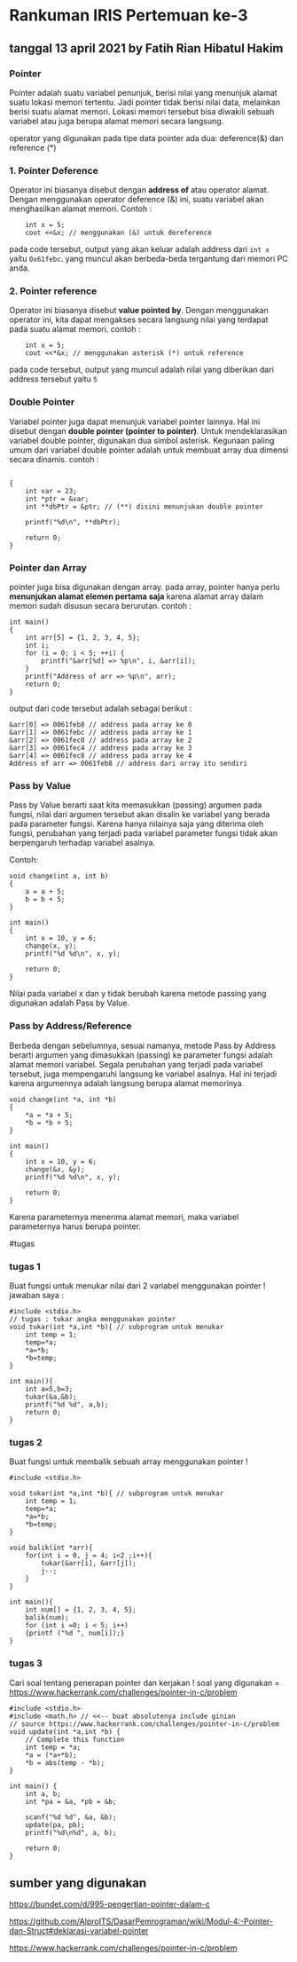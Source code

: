 # Rankuman IRIS Pertemuan ke-3
## tanggal 13 april 2021 by Fatih Rian Hibatul Hakim

### Pointer
  Pointer adalah suatu variabel penunjuk, berisi nilai yang menunjuk alamat suatu lokasi memori tertentu. Jadi pointer tidak berisi nilai data, melainkan berisi suatu alamat         memori. Lokasi memori tersebut bisa diwakili sebuah variabel atau juga berupa alamat memori secara langsung.  
  
  operator yang digunakan pada tipe data pointer ada dua: deference(&) dan reference (*)
  
### 1. Pointer Deference
  Operator ini biasanya disebut dengan **address of** atau operator alamat. Dengan menggunakan operator deference (&) ini, suatu variabel akan menghasilkan alamat memori.
  Contoh : 
```
    int x = 5;
    cout <<&x; // menggunakan (&) untuk dereference
```
  pada code tersebut, output yang akan keluar adalah address dari `int x` yaitu `0x61febc`. yang muncul akan berbeda-beda tergantung dari memori PC anda.
  
### 2. Pointer reference
  Operator ini biasanya disebut **value pointed by**. Dengan menggunakan operator ini, kita dapat mengakses secara langsung nilai yang terdapat pada suatu alamat memori.
  contoh :
```
    int x = 5;
    cout <<*&x; // menggunakan asterisk (*) untuk reference
```
  pada code tersebut, output yang muncul adalah nilai yang diberikan dari address tersebut yaitu `5`

### Double Pointer
  Variabel pointer juga dapat menunjuk variabel pointer lainnya. Hal ini disebut dengan **double pointer (pointer to pointer)**. Untuk mendeklarasikan variabel double pointer,     digunakan dua simbol asterisk. Kegunaan paling umum dari variabel double pointer adalah untuk membuat array dua dimensi secara dinamis.
  contoh :
```

{
    int var = 23;
    int *ptr = &var;
    int **dbPtr = &ptr; // (**) disini menunjukan double pointer

    printf("%d\n", **dbPtr);
    
    return 0;
}
```

### Pointer dan Array
  pointer juga bisa digunakan dengan array. pada array, pointer hanya perlu **menunjukan alamat elemen pertama saja** karena alamat array dalam memori sudah disusun secara berurutan.
  contoh : 
```
int main()
{
    int arr[5] = {1, 2, 3, 4, 5};
    int i;
    for (i = 0; i < 5; ++i) {
        printf("&arr[%d] => %p\n", i, &arr[i]);
    }
    printf("Address of arr => %p\n", arr);
    return 0;
}
```
output dari code tersebut adalah sebagai berikut : 
```
&arr[0] => 0061feb8 // address pada array ke 0
&arr[1] => 0061febc // address pada array ke 1
&arr[2] => 0061fec0 // address pada array ke 2
&arr[3] => 0061fec4 // address pada array ke 3
&arr[4] => 0061fec8 // address pada array ke 4
Address of arr => 0061feb8 // address dari array itu sendiri
```
### Pass by Value
Pass by Value berarti saat kita memasukkan (passing) argumen pada fungsi, nilai dari argumen tersebut akan disalin ke variabel yang berada pada parameter fungsi. Karena hanya nilainya saja yang diterima oleh fungsi, perubahan yang terjadi pada variabel parameter fungsi tidak akan berpengaruh terhadap variabel asalnya.

Contoh:
```
void change(int a, int b)
{
    a = a + 5;
    b = b + 5;
}

int main()
{
    int x = 10, y = 6;
    change(x, y);
    printf("%d %d\n", x, y);

    return 0;
}
```
Nilai pada variabel x dan y tidak berubah karena metode passing yang digunakan adalah Pass by Value.

### Pass by Address/Reference
Berbeda dengan sebelumnya, sesuai namanya, metode Pass by Address berarti argumen yang dimasukkan (passing) ke parameter fungsi adalah alamat memori variabel. Segala perubahan yang terjadi pada variabel tersebut, juga mempengaruhi langsung ke variabel asalnya. Hal ini terjadi karena argumennya adalah langsung berupa alamat memorinya.

```
void change(int *a, int *b)
{
    *a = *a + 5;
    *b = *b + 5;
}

int main()
{
    int x = 10, y = 6;
    change(&x, &y);
    printf("%d %d\n", x, y);

    return 0;
}
```
Karena parameternya menerima alamat memori, maka variabel parameternya harus berupa pointer.

#tugas
### tugas 1
Buat fungsi untuk menukar nilai dari 2 variabel menggunakan pointer !
jawaban saya :
```
#include <stdio.h>
// tugas : tukar angka menggunakan pointer
void tukar(int *a,int *b){ // subprogram untuk menukar
    int temp = 1;
    temp=*a;
    *a=*b;
    *b=temp;
}

int main(){
    int a=5,b=3;
    tukar(&a,&b); 
    printf("%d %d", a,b);
    return 0;
}
```
### tugas 2
Buat fungsi untuk membalik sebuah array menggunakan pointer !
```
#include <stdio.h>

void tukar(int *a,int *b){ // subprogram untuk menukar
    int temp = 1;
    temp=*a;
    *a=*b;
    *b=temp;
}

void balik(int *arr){
    for(int i = 0, j = 4; i<2 ;i++){
        tukar(&arr[i], &arr[j]);
        j--;
    }
}

int main(){
    int num[] = {1, 2, 3, 4, 5};
    balik(num);
    for (int i =0; i < 5; i++)
    {printf ("%d ", num[i]);}
}
```
### tugas 3
Cari soal tentang penerapan pointer dan kerjakan !
soal yang digunakan =
https://www.hackerrank.com/challenges/pointer-in-c/problem

```
#include <stdio.h>
#include <math.h> // <<-- buat absolutenya include ginian 
// source https://www.hackerrank.com/challenges/pointer-in-c/problem
void update(int *a,int *b) {
    // Complete this function 
    int temp = *a;   
    *a = (*a+*b);
    *b = abs(temp - *b);
}

int main() {
    int a, b;
    int *pa = &a, *pb = &b;
    
    scanf("%d %d", &a, &b);
    update(pa, pb);
    printf("%d\n%d", a, b);

    return 0;
}
```

## sumber yang digunakan
https://bundet.com/d/995-pengertian-pointer-dalam-c

https://github.com/AlproITS/DasarPemrograman/wiki/Modul-4:-Pointer-dan-Struct#deklarasi-variabel-pointer

https://www.hackerrank.com/challenges/pointer-in-c/problem
